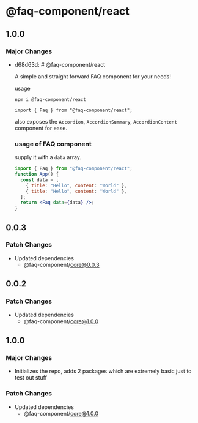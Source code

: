 # @faq-component/react

## 1.0.0

### Major Changes

- d68d63d: # @faq-component/react

  A simple and straight forward FAQ component for your needs!

  usage

  ```
  npm i @faq-component/react
  ```

  ```
  import { Faq } from "@faq-component/react";
  ```

  also exposes the `Accordion`, `AccordionSummary`, `AccordionContent` component for ease.

  ### usage of FAQ component

  supply it with a `data` array.

  ```jsx
  import { Faq } from "@faq-component/react";
  function App() {
    const data = [
      { title: "Hello", content: "World" },
      { title: "Hello", content: "World" },
    ];
    return <Faq data={data} />;
  }
  ```

## 0.0.3

### Patch Changes

- Updated dependencies
  - @faq-component/core@0.0.3

## 0.0.2

### Patch Changes

- Updated dependencies
  - @faq-component/core@1.0.0

## 1.0.0

### Major Changes

- Initializes the repo, adds 2 packages which are extremely basic just to test out stuff

### Patch Changes

- Updated dependencies
  - @faq-component/core@1.0.0

